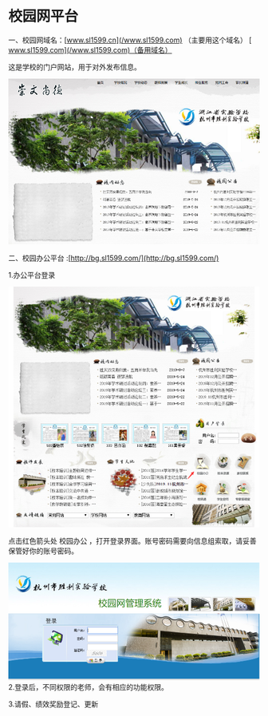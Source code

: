 # 校园网平台

一、校园网域名：[www.sl1599.cn](/www.sl1599.com) （主要用这个域名）  [ www.sl1599.com](/www.sl1599.com)（备用域名）

这是学校的门户网站，用于对外发布信息。

![](/assets/QQ截图20200417103850.png)

二、校园办公平台    :[http://bg.sl1599.com/](http://bg.sl1599.com/)

1.办公平台登录

![](/assets/2.png)

点击红色箭头处  校园办公  ，打开登录界面。账号密码需要向信息组索取，请妥善保管好你的账号密码。

![](/assets/3.png)2.登录后，不同权限的老师，会有相应的功能权限。

3.请假、绩效奖励登记、更新

